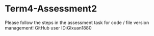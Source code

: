 # Term4-Assessment2
Please follow the steps in the assessment task for code / file version management!
GitHub user ID:Glxuan1880